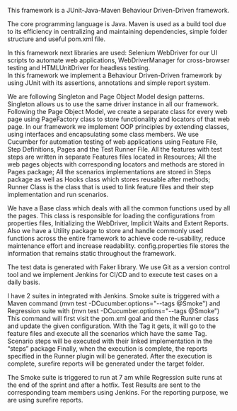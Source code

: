 This framework is a JUnit-Java-Maven Behaviour Driven-Driven framework.

The core programming language is Java.
Maven is used as a build tool due to its efficiency in centralizing and maintaining dependencies, simple folder
structure
and useful pom.xml file.

In this framework next libraries are used:
Selenium WebDriver for our UI scripts to automate web applications,
WebDriverManager for cross-browser testing and
HTMLUnitDriver for headless testing.  
In this framework we implement a Behaviour Driven-Driven framework by using JUnit with its assertions, annotations
and simple report system.

We are following Singleton and Page Object Model design patterns.
Singleton allows us to use the same driver instance in all our framework.
Following the Page Object Model, we create a separate class for every web page using PageFactory class to store
functionality and locators of that web page.
In our framework we implement OOP principles by extending classes, using interfaces and encapsulating some class
members.
We use Cucumber for automation testing of web applications using Feature File, Step Definitions, Pages and the Test
Runner File.
All the features with test steps are written in separate Features files located in Resources;
All the web pages objects with corresponding locators and methods are stored in Pages package;
All the scenarios implementations are stored in Steps package as well as Hooks class which stores reusable after
methods;
Runner Class is the class that is used to link feature files and their step implementation and run scenarios.

We have a Base class which deals with all the common functions used by all the pages. This class is responsible for
loading the configurations from properties files, Initializing the WebDriver, Implicit Waits and Extent Reports.
Also we have a Utility package to store and handle commonly used functions across the entire framework to achieve code
re-usability, reduce maintenance effort and increase readability.
config.properties file stores the information that remains static throughout the framework.

The test data is generated with Faker library.
We use Git as a version control tool and we implement Jenkins for CI/CD and to execute test cases on a daily basis.

I have 2 suites in integrated with Jenkins.
Smoke suite is triggered with a Maven command (mvn test -DCucumber.options="--tags @Smoke")
and Regression suite with (mvn test -DCucumber.options="--tags @Smoke")
This command will first visit the pom.xml goal and then the Runner class and update the given configuration.
With the Tag it gets, it will go to the feature files and execute all the scenarios which have the same Tag.
Scenario steps will be executed with their linked implementation in the “steps” package
Finally, when the execution is complete, the reports specified in the Runner plugin will be generated.
After the execution is complete, surefire reports will be generated under the target folder.

The Smoke suite is triggered to run at 7 am while Regression suite runs at the end of the sprint and after a hotfix.
Test Results are sent to the corresponding team members using Jenkins.
For the reporting purpose, we are using surefire reports.
